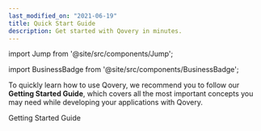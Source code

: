 ```yaml
---
last_modified_on: "2021-06-19"
title: Quick Start Guide
description: Get started with Qovery in minutes.
---
```


import Jump from '@site/src/components/Jump';

import BusinessBadge from '@site/src/components/BusinessBadge';

To quickly learn how to use Qovery, we recommend you to follow our **Getting Started Guide**, which covers all the most important concepts you may
need while developing your applications with Qovery.

<Jump to="/guides/getting-started/">Getting Started Guide</Jump>

<!-- If you are a Business user, you may want to deploy your projects on your own cloud accounts. -->

<!-- <Jump to="/guides/getting-started-business/">Deploying Using Own Cloud Account</Jump> -->



